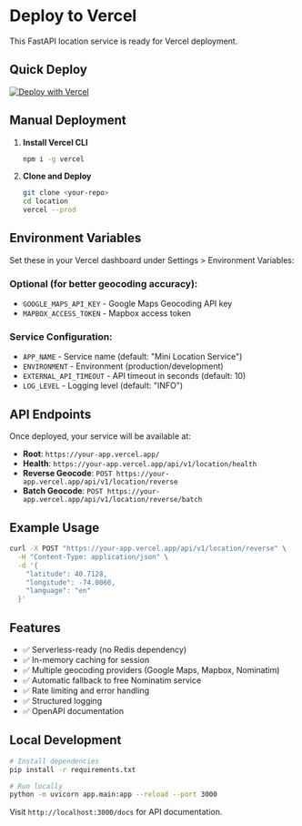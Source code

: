 # Deploy to Vercel

This FastAPI location service is ready for Vercel deployment.

## Quick Deploy

[![Deploy with Vercel](https://vercel.com/button)](https://vercel.com/new/clone?repository-url=https://github.com/yourusername/location)

## Manual Deployment

1. **Install Vercel CLI**
   ```bash
   npm i -g vercel
   ```

2. **Clone and Deploy**
   ```bash
   git clone <your-repo>
   cd location
   vercel --prod
   ```

## Environment Variables

Set these in your Vercel dashboard under Settings > Environment Variables:

### Optional (for better geocoding accuracy):
- `GOOGLE_MAPS_API_KEY` - Google Maps Geocoding API key
- `MAPBOX_ACCESS_TOKEN` - Mapbox access token

### Service Configuration:
- `APP_NAME` - Service name (default: "Mini Location Service")
- `ENVIRONMENT` - Environment (production/development)
- `EXTERNAL_API_TIMEOUT` - API timeout in seconds (default: 10)
- `LOG_LEVEL` - Logging level (default: "INFO")

## API Endpoints

Once deployed, your service will be available at:

- **Root**: `https://your-app.vercel.app/`
- **Health**: `https://your-app.vercel.app/api/v1/location/health`
- **Reverse Geocode**: `POST https://your-app.vercel.app/api/v1/location/reverse`
- **Batch Geocode**: `POST https://your-app.vercel.app/api/v1/location/reverse/batch`

## Example Usage

```bash
curl -X POST "https://your-app.vercel.app/api/v1/location/reverse" \
  -H "Content-Type: application/json" \
  -d '{
    "latitude": 40.7128,
    "longitude": -74.0060,
    "language": "en"
  }'
```

## Features

- ✅ Serverless-ready (no Redis dependency)
- ✅ In-memory caching for session
- ✅ Multiple geocoding providers (Google Maps, Mapbox, Nominatim)
- ✅ Automatic fallback to free Nominatim service
- ✅ Rate limiting and error handling
- ✅ Structured logging
- ✅ OpenAPI documentation

## Local Development

```bash
# Install dependencies
pip install -r requirements.txt

# Run locally
python -m uvicorn app.main:app --reload --port 3000
```

Visit `http://localhost:3000/docs` for API documentation. 